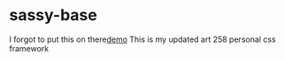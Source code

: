 # sassy-base
I forgot to put this on there[demo](https://raescano.github.io/sassy-base/)
This is my updated art 258 personal css framework
